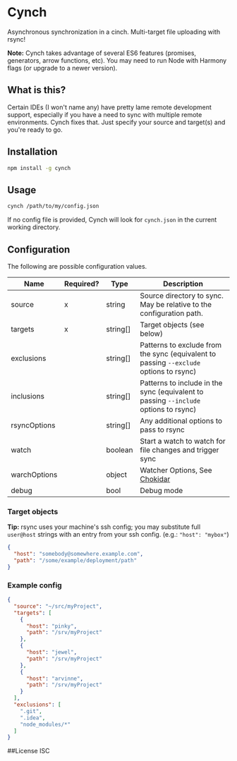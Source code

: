 # Cynch

Asynchronous synchronization in a cinch. Multi-target file uploading with rsync!

**Note:** Cynch takes advantage of several ES6 features (promises, generators, arrow functions, etc). You may need to run Node with Harmony flags (or upgrade to a newer version).

## What is this?
Certain IDEs (I won't name any) have pretty lame remote development support, especially if you have a need to sync with multiple remote environments. Cynch fixes that. Just specify your source and target(s) and you're ready to go.

## Installation
```bash
npm install -g cynch
```

## Usage
```bash
cynch /path/to/my/config.json
```

If no config file is provided, Cynch will look for `cynch.json` in the current working directory.

## Configuration
The following are possible configuration values.

Name | Required? | Type | Description
---- | --------- | ---- | -----------
source | x | string | Source directory to sync. May be relative to the configuration path.
targets | x | string[] | Target objects (see below)
exclusions | | string[] | Patterns to exclude from the sync (equivalent to passing `--exclude` options to rsync)
inclusions | | string[] | Patterns to include in the sync (equivalent to passing `--include` options to rsync)
rsyncOptions | | string[] | Any additional options to pass to rsync
watch | | boolean | Start a watch to watch for file changes and trigger sync
warchOptions | | object | Watcher Options, See [Chokidar](https://www.npmjs.com/package/chokidar)
debug | | bool | Debug mode

### Target objects
**Tip:** rsync uses your machine's ssh config; you may substitute full `user@host` strings with an entry from your ssh config. (e.g.: `"host": "mybox"`)

```json
{
  "host": "somebody@somewhere.example.com",
  "path": "/some/example/deployment/path"
}
```

### Example config
```json
{
  "source": "~/src/myProject",
  "targets": [
    {
      "host": "pinky",
      "path": "/srv/myProject"
    },
    {
      "host": "jewel",
      "path": "/srv/myProject"
    },
    {
      "host": "arvinne",
      "path": "/srv/myProject"
    }
  ],
  "exclusions": [
    ".git",
    ".idea",
    "node_modules/*"
  ]
}
```
##License
ISC




